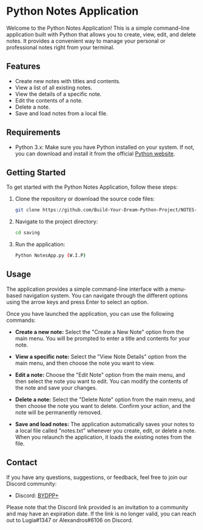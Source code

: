 # Python Notes Application

Welcome to the Python Notes Application! This is a simple command-line application built with Python that allows you to create, view, edit, and delete notes. It provides a convenient way to manage your personal or professional notes right from your terminal.

## Features

- Create new notes with titles and contents.
- View a list of all existing notes.
- View the details of a specific note.
- Edit the contents of a note.
- Delete a note.
- Save and load notes from a local file.

## Requirements

- Python 3.x: Make sure you have Python installed on your system. If not, you can download and install it from the official [Python website](https://www.python.org/downloads/).


## Getting Started

To get started with the Python Notes Application, follow these steps:

1. Clone the repository or download the source code files:

   ```bash
   git clone https://github.com/Build-Your-Dream-Python-Project/NOTES-APP.git
   ```

2. Navigate to the project directory:

   ```bash
   cd saving
   ```

3. Run the application:

   ```bash
   Python NotesApp.py (W.I.P)
   ```

## Usage

The application provides a simple command-line interface with a menu-based navigation system. You can navigate through the different options using the arrow keys and press Enter to select an option.

Once you have launched the application, you can use the following commands:

- **Create a new note:** Select the "Create a New Note" option from the main menu. You will be prompted to enter a title and contents for your note.

- **View a specific note:** Select the "View Note Details" option from the main menu, and then choose the note you want to view.

- **Edit a note:** Choose the "Edit Note" option from the main menu, and then select the note you want to edit. You can modify the contents of the note and save your changes.

- **Delete a note:** Select the "Delete Note" option from the main menu, and then choose the note you want to delete. Confirm your action, and the note will be permanently removed.

- **Save and load notes:** The application automatically saves your notes to a local file called "notes.txt" whenever you create, edit, or delete a note. When you relaunch the application, it loads the existing notes from the file.

## Contact

If you have any questions, suggestions, or feedback, feel free to join our Discord community:

- Discord: [BYDPP+](https://discord.gg/bydpp)

Please note that the Discord link provided is an invitation to a community and may have an expiration date. If the link is no longer valid, you can reach out to Lugia#1347 or Alexandros#6106 on Discord.

